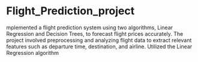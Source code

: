 # Flight_Prediction_project
mplemented a flight prediction system using two algorithms, Linear Regression and Decision Trees, to forecast flight prices accurately. The project involved preprocessing and analyzing flight data to extract relevant features such as departure time, destination, and airline. Utilized the Linear Regression algorithm
